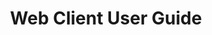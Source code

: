 ---
title: Web Client User Guide
description: User manual for pascom Web Client in your web browser
icon: "fa fa-video"
type : "pages-handbook"
weight: 3
---